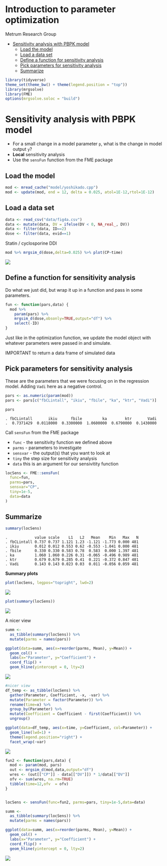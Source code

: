 Introduction to parameter optimization
================
Metrum Research Group

  - [Sensitivity analysis with PBPK
    model](#sensitivity-analysis-with-pbpk-model)
      - [Load the model](#load-the-model)
      - [Load a data set](#load-a-data-set)
      - [Define a function for sensitivity
        analysis](#define-a-function-for-sensitivity-analysis)
      - [Pick parameters for sensitivity
        analysis](#pick-parameters-for-sensitivity-analysis)
      - [Summarize](#summarize)

``` r
library(tidyverse)
theme_set(theme_bw() + theme(legend.position = "top"))
library(mrgsolve)
library(FME)
options(mrgsolve.soloc = "build")
```

# Sensitivity analysis with PBPK model

  - For a small change in a model parameter `p`, what is the change in
    model output `y`?
  - **Local** sensitivity analysis
  - Use the `sensFun` function from the FME package

## Load the model

``` r
mod <- mread_cache("model/yoshikado.cpp")
mod <- update(mod, end = 12, delta = 0.025, atol=1E-12,rtol=1E-12)
```

## Load a data set

``` r
data <- read_csv("data/fig4a.csv") 
data <- mutate(data, DV = ifelse(DV < 0, NA_real_, DV))
data <- filter(data, ID==2)
dose <- filter(data, evid==1)
```

Statin / cyclosporine DDI

``` r
mod %>% mrgsim_d(dose,delta=0.025) %>% plot(CP~time)
```

<img src="figures/sensitivity_local-unnamed-chunk-4-1.png" style="display: block; margin: auto;" />

## Define a function for sensitivity analysis

Do what we just did, but wrap it up in a function and pass in some
parameters.

``` r
fun <- function(pars,data) {
  mod %>% 
    param(pars) %>%
    mrgsim_d(dose,obsonly=TRUE,output="df") %>%
    select(-ID)
}
```

Just like in the optimization function, we update the model object with
whatever parameters were passed in and simulate.

IMPORTANT to return a data frame of simulated data

## Pick parameters for sensitivity analysis

These are the parameters that we were focusing on in the regression
model. Adding `Vadi` here as a negative control.

``` r
pars <- as.numeric(param(mod))
pars <- pars[c("fbCLintall", "ikiu", "fbile", "ka", "ktr", "Vadi")]

pars
```

    . fbCLintall       ikiu      fbile         ka        ktr       Vadi 
    .  0.7371429  0.0118000  0.3300000  1.0600000  0.6790000  0.1430000

Call `sensFun` from the FME package

  - `func` - the sensitivity function we defined above
  - `parms` - parameters to investigate
  - `sensvar` - the output(s) that you want to look at
  - `tiny` the step size for sensitivity analysis
  - `data` this is an argument for our sensivitity function

<!-- end list -->

``` r
locSens <- FME::sensFun(
  func=fun, 
  parms=pars, 
  sensvar="CP", 
  tiny=1e-5, 
  data=data
)
```

## Summarize

``` r
summary(locSens)
```

    .            value scale    L1   L2   Mean    Min   Max   N
    . fbCLintall 0.737 0.737 1.121 1.23 -1.121 -1.773 0.000 481
    . ikiu       0.012 0.012 0.553 0.62 -0.553 -1.041 0.000 481
    . fbile      0.330 0.330 0.583 0.78  0.583  0.000 1.397 481
    . ka         1.060 1.060 0.226 0.31 -0.065 -0.496 0.989 481
    . ktr        0.679 0.679 0.285 0.41  0.221 -0.372 0.847 481
    . Vadi       0.143 0.143 0.023 0.03  0.011 -0.056 0.059 481

**Summary plots**

``` r
plot(locSens, legpos="topright", lwd=2)
```

<img src="figures/sensitivity_local-unnamed-chunk-9-1.png" style="display: block; margin: auto;" />

``` r
plot(summary(locSens))
```

<img src="figures/sensitivity_local-unnamed-chunk-9-2.png" style="display: block; margin: auto;" />

A nicer view

``` r
summ <- 
  as_tibble(summary(locSens)) %>%
  mutate(parms = names(pars)) 

ggplot(data=summ, aes(x=reorder(parms, Mean), y=Mean)) + 
  geom_col() + 
  labs(x="Parameter", y="Coefficient") +
  coord_flip() +
  geom_hline(yintercept = 0, lty=2) 
```

<img src="figures/sensitivity_local-unnamed-chunk-10-1.png" style="display: block; margin: auto;" />

``` r
#nicer view
df_temp <- as_tibble(locSens) %>%
  gather(Parameter, Coefficient, -x, -var) %>%
  mutate(Parameter = factor(Parameter)) %>%
  rename(time=x) %>%
  group_by(Parameter) %>%
  mutate(Coefficient = Coefficient - first(Coefficient)) %>%
  ungroup()

ggplot(data=df_temp, aes(x=time, y=Coefficient, col=Parameter)) +
  geom_line(lwd=1) +
  theme(legend.position="right") +
  facet_wrap(~var)
```

<img src="figures/sensitivity_local-unnamed-chunk-11-1.png" style="display: block; margin: auto;" />

``` r
fun2 <- function(pars,data) {
  mod <- param(mod, pars)
  out <- mrgsim_d(mod,data,output="df")
  wres <- (out[["CP"]] - data[["DV"]]) * 1/data[["DV"]]
  ofv <- sum(wres, na.rm=TRUE)
  tibble(time=12,ofv  = ofv)
}


locSens <- sensFun(func=fun2, parms=pars, tiny=1e-5,data=data)

summ <- 
  as_tibble(summary(locSens)) %>%
  mutate(parms = names(pars)) 

ggplot(data=summ, aes(x=reorder(parms, Mean), y=Mean)) + 
  geom_col() + 
  labs(x="Parameter", y="Coefficient") +
  coord_flip() +
  geom_hline(yintercept = 0, lty=2) 
```

<img src="figures/sensitivity_local-unnamed-chunk-12-1.png" style="display: block; margin: auto;" />

